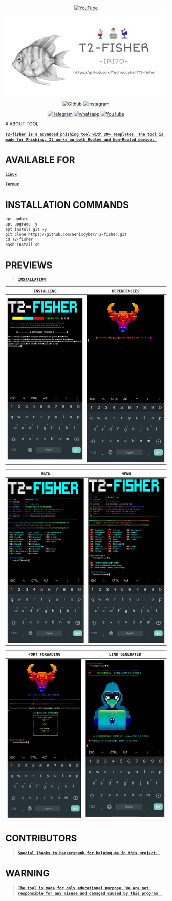 <p align="center">
<a href="https://Technocyber.ml"><img title="YouTube" src="https://img.shields.io/badge/Made In-India-red?style=for-the-badge&logo="></a>
</p>
<a href="https://Technocyber.tk"><img src="img/PicsArt_04-05-01.13.24.png"></a>
</p>
<p align="center">
<a href="https://gitHub.com/Technocyber"><img title="Github" src="https://img.shields.io/badge/Techno-Cyber-brightgreen?style=for-the-badge&logo=github"></a>
<a href="https://bit.ly/2OT7U1G"><img title="Instagram" src="https://img.shields.io/badge/Instagram-Technocyber.sh-yellow?style=for-the-badge&logo=Instagram"></a>
</p>
<p align="center">
<a href="https://t.me/T4CHNOCYBER"><img title="Telegram" src="https://img.shields.io/badge/Telegram-black?style=for-the-badge&logo=Telegram"></a>
<a href="https://linktr.ee/2Timeowl"><img title="whatsapp" src="https://img.shields.io/badge/whatsapp-blue?style=for-the-badge&logo=whatsapp"></a>
<a href="https://bit.ly/391e3Qh"><img title="YouTube" src="https://img.shields.io/badge/YouTube-purple?style=for-the-badge&logo=YouTube"></a>
<p align="center">
<p align="center">
</p>
# ABOUT TOOL


**[`T2-fisher is a advanced phishing tool with 20+ Templates. The tool is made for Phishing. It works on both Rooted and Non-Rooted device.
`](#)**

# AVAILABLE FOR

**[`Linux`](#)**

**[`Termux`](#)**

# INSTALLATION COMMANDS

```
apt update
apt upgrade -y
apt install git -y
git clone https://github.com/Genixcyber/T2-fisher.git
cd T2-fisher
bash install.sh
```


# PREVIEWS

> **[`INSTALLATION`](#)**

|`INSTALLING`|`DEPENDENCIES`|
|--|--|
|![img](img/IMG_20210425_224137.jpg)|![img](img/IMG_20210425_225557.jpg)|

|`MAIN`|`MENU`|
|--|--|
|![img](img/IMG_20210425_224153.jpg)|![img](img/IMG_20210425_225548.jpg)|

|`PORT FORWADING`|`LINK GENERATED`|
|--|--|
|![img](img/IMG_20210425_224209.jpg)|![img](img/IMG_20210425_224230.jpg)|


# CONTRIBUTORS 

> **[`Special Thanks to Hackerspunk for helping me in this project.
`](#)**

# WARNING 

> **[`The tool is made for only educational purpose. We are not responsible for any misuse and damaged caused by this program.
`](#)**
